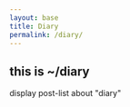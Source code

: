 ```yaml
---
layout: base
title: Diary
permalink: /diary/
---
```


## this is ~/diary

display post-list about "diary"
